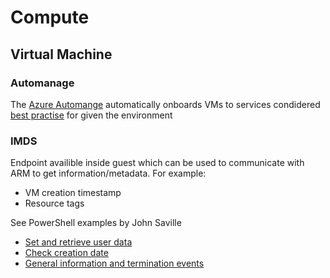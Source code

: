 # Compute

## Virtual Machine

### Automanage

The [Azure Automange](https://learn.microsoft.com/en-AU/azure/automanage/overview-about) automatically onboards VMs to services condidered [best practise](https://learn.microsoft.com/en-AU/azure/automanage/automanage-windows-server) for given the environment

### IMDS

Endpoint availible inside guest which can be used to communicate with ARM to get information/metadata.  For example:

- VM creation timestamp
- Resource tags

See PowerShell examples by John Saville

- [Set and retrieve user data](https://github.com/johnthebrit/AzureMasterClass/blob/master/Part07VMandVMSS/UserData.ps1)
- [Check creation date](https://github.com/johnthebrit/AzureMasterClass/blob/master/Part07VMandVMSS/CheckCreationDate.ps1)
- [General information and termination events](https://github.com/johnthebrit/AzureMasterClass/blob/master/Part07VMandVMSS/VMSSTerminate.ps1)
